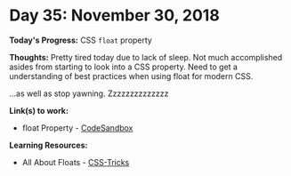 # Day 35: November 30, 2018

**Today's Progress:** CSS `float` property

**Thoughts:** Pretty tired today due to lack of sleep. Not much accomplished asides from starting to look into a CSS property. Need to get a understanding of best practices when using float for modern CSS.

...as well as stop yawning. Zzzzzzzzzzzzzz

**Link(s) to work:**
* float Property - [CodeSandbox](https://codesandbox.io/embed/kowoln4347)

**Learning Resources:**
* All About Floats - [CSS-Tricks](https://css-tricks.com/all-about-floats/)